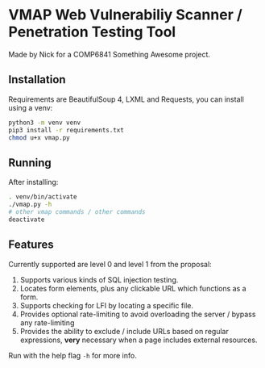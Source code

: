 # VMAP Web Vulnerabiliy Scanner / Penetration Testing Tool

Made by Nick for a COMP6841 Something Awesome project.

## Installation

Requirements are BeautifulSoup 4, LXML and Requests, you can install using a venv:

```sh
python3 -m venv venv
pip3 install -r requirements.txt
chmod u+x vmap.py
```

## Running

After installing:

```sh
. venv/bin/activate
./vmap.py -h
# other vmap commands / other commands
deactivate
```

## Features

Currently supported are level 0 and level 1 from the proposal:

1. Supports various kinds of SQL injection testing.
2. Locates form elements, plus any clickable URL which functions as a form.
3. Supports checking for LFI by locating a specific file.
4. Provides optional rate-limiting to avoid overloading the server / bypass any rate-limiting
5. Provides the ability to exclude / include URLs based on regular expressions, **very** necessary when a page includes external resources.

Run with the help flag `-h` for more info.
